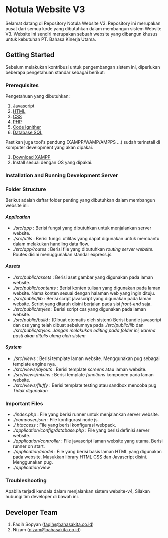 # Notula Website V3

Selamat datang di Repository Notula Website V3.  Repository ini merupakan pusat dari semua kode yang dibutuhkan dalam membangun sistem Website V3. Website ini sendiri merupakan sebuah website yang dibangun khusus untuk kebutuhan PT. Bahasa Kinerja Utama.  

## Getting Started

Sebelum melakukan kontribusi untuk pengembangan sistem ini, diperlukan beberapa pengetahuan standar sebagai berikut: 

### Prerequisites

Pengetahuan yang dibutuhkan: 

1. [Javascript](https://javascript.info)
2. [HTML](https://www.w3schools.com/html/html_intro.asp)
3. [CSS](https://www.w3schools.com/css/)
4. [PHP](https://www.php.net/)
5. [Code Ignither](https://codeigniter.com/)
6. [Database SQL](https://www.mysql.com/)

Pastikan juga tool's pendung (XAMPP/WAMP/AMPPS ...) sudah terinstall di komputer development yang akan dipakai.

1. [Download XAMPP](https://www.apachefriends.org/index.html)
2. Install sesuai dengan OS yang dipakai.


### Installation and Running Development Server

### Folder Structure

Berikut adalah daftar folder penting yang dibutuhkan dalam membangun website ini: 

#### *Application*
- _./src/app_ : Berisi fungsi yang dibutuhkan untuk menjalankan server website.
- _./src/utils_ : Berisi fungsi utilitas yang dapat digunakan untuk membantu dalam melakukan handling data flow. 
- _./src/app/routes_ : Berisi file yang dibutuhkan _routing server website_. Routes disini menuggunakan standar express.js.

#### *Assets*
- _./src/public/assets_ : Berisi aset gambar yang digunakan pada laman website.
- _./src/public/contents_ : Berisi konten tulisan yang digunakan pada laman website. Nama konten sesuai dengan halaman web yang ingin dituju.
- _./src/public/lib_ : Berisi script javascript yang digunakan pada laman website. Script yang ditaruh disini berjalan pada sisi _front-end_ saja. 
- _./src/public/styles_ : Berisi script css yang digunakan pada laman website.
- _./src/public/build_ : (Dibuat otomatis oleh sistem) Berisi bundle javascript dan css yang telah dibuat sebelumnya pada _./src/public/lib_ dan _./src/public/styles_. *Jangan melakukan editing pada folder ini, karena pasti akan ditulis ulang oleh sistem*

#### *System*
- _./src/views_ : Berisi template laman website. Menggunakan pug sebagai template engine nya.
- _./src/views/layouts_ : Berisi template _screens_ atau laman website.
- _./src/views/mixins_ : Berisi template _functions_ komponen pada laman website. 
- _./src/views/fluffy_ : Berisi template testing atau sandbox mencoba pug *Tidak digunakan*

### Important Files

- _./index.php_ : File yang berisi runner untuk menjalankan server website.
- _./composer.json_ : File konfigurasi node js.
- _./.htaccess_ : File yang berisi konfigurasi webpack.
- _./application/config/database.php_ : File yang berisi definisi server website. 
- _./application/controller_ : File javascript laman website yang utama. Berisi runner on start.
- _./application/model_ : File yang berisi basis laman HTML yang digunakan pada website. Masukkan library HTML CSS dan Javascript disini. Menggunakan pug.
- _./application/view_ 

### Troubleshooting

Apabila terjadi kendala dalam menjalankan sistem website-v4, Silakan hubungi tim developer di bawah ini. 

## Developer Team

1. Faqih Sopyan (faqih@bahasakita.co.id)
2. Nizam (nizam@bahasakita.co.id)

